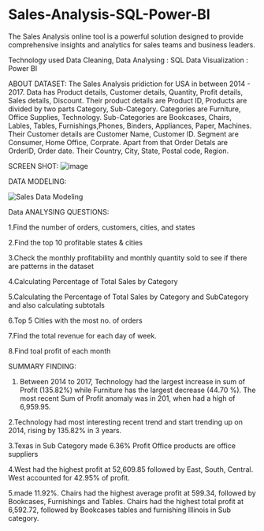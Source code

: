 # Sales-Analysis-SQL-Power-BI

The Sales Analysis online tool is a powerful solution designed to provide comprehensive insights and analytics for sales teams and business leaders.

Technology used
  Data Cleaning, Data Analysing : SQL
  Data Visualization : Power BI

  ABOUT DATASET:
    The Sales Analysis pridiction for USA in between 2014 - 2017. Data has Product details, Customer details, Quantity, Profit details, Sales details, Discount.
    Their product details are Product ID, Products are divided by two parts Category, Sub-Category. Categories are Furniture, Office Supplies, Technology. Sub-Categories are Bookcases, Chairs, Lables, Tables, Furnishings,Phones, Binders, Appliances, Paper, Machines.
    Their Customer details are Customer Name, Customer ID. Segment are Consumer, Home Office, Corprate. Apart from that Order Detals are OrderID, Order date.
    Their Country, City, State, Postal code, Region.

SCREEN SHOT:
![image](https://github.com/SRIDHAR-BASKARAN/Sales-Analysis-SQL-Power-BI/assets/142026057/aa8963ec-7d7a-4882-a346-85c7a95309fa)


DATA MODELING:

![Sales Data Modeling](https://github.com/SRIDHAR-BASKARAN/Sales-Analysis-SQL-Power-BI/assets/142026057/a816dafc-7563-4fe3-8556-deea223362c5)


Data ANALYSING QUESTIONS:

 1.Find the number of orders, customers, cities, and states
 
 2.Find the top 10 profitable states & cities
 
 3.Check the monthly profitability and monthly quantity sold to see if there are patterns in the dataset
 
 4.Calculating Percentage of Total Sales by Category
 
 5.Calculating the Percentage of Total Sales by Category and SubCategory and also calculating subtotals
 
 6.Top 5 Cities with the most no. of orders 
 
 7.Find the total revenue for each day of week.
 
 8.Find toal profit of each month


 SUMMARY FINDING:

 1. Between 2014 to 2017, Technology had the largest increase in sum of Profit (135.82%) while Furniture has the largest decrease (44.70 %). The most recent Sum of Profit anomaly was in 201, when had a high of 6,959.95.

 2.Technology had most interesting recent trend and start trending up on 2014, rising by 135.82% in 3 years.
  
 3.Texas in Sub Category made 6.36% Profit Office products are office suppliers 
 
 4.West had the highest profit at 52,609.85 followed by East, South, Central. West accounted for 42.95% of profit.
 
 5.made 11.92%. Chairs had the highest average profit at 599.34, followed by Bookcases, Furnishings and Tables. Chairs had the highest total profit at 6,592.72, followed by Bookcases tables and furnishing Illinois in Sub category.
 




  




    
        
 
